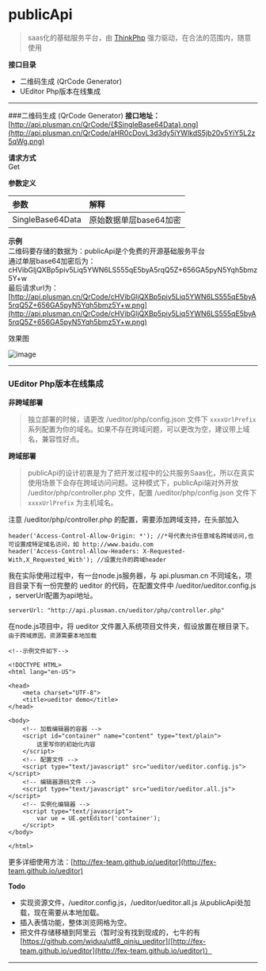 # publicApi 
> saas化的基础服务平台，由 [ThinkPhp](http://thinkphp.cn) 强力驱动，在合法的范围内，随意使用

**接口目录**

* 二维码生成 (QrCode Generator)
* UEditor Php版本在线集成 

****

###二维码生成 (QrCode Generator)
**接口地址：**  
[http://api.plusman.cn/QrCode/{$SingleBase64Data}.png](http://api.plusman.cn/QrCode/aHR0cDovL3d3dy5iYWlkdS5jb20v5YiY5L2z5qWg.png)    

**请求方式**  
Get

**参数定义**    

参数					|解释			
:------------------|:-------------  
SingleBase64Data	| 原始数据单层base64加密

**示例**  
二维码要存储的数据为：publicApi是个免费的开源基础服务平台  
通过单层base64加密后为：cHVibGljQXBp5piv5Liq5YWN6LS555qE5byA5rqQ5Z+656GA5pyN5Yqh5bmz5Y+w  
最后请求url为：[http://api.plusman.cn/QrCode/cHVibGljQXBp5piv5Liq5YWN6LS555qE5byA5rqQ5Z+656GA5pyN5Yqh5bmz5Y+w.png](http://api.plusman.cn/QrCode/cHVibGljQXBp5piv5Liq5YWN6LS555qE5byA5rqQ5Z+656GA5pyN5Yqh5bmz5Y+w.png)  

效果图

![image](http://api.plusman.cn/QrCode/cHVibGljQXBp5piv5Liq5YWN6LS555qE5byA5rqQ5Z+656GA5pyN5Yqh5bmz5Y+w.png)

****

### UEditor Php版本在线集成 
**非跨域部署**  

> 独立部署的时候，请更改 /ueditor/php/config.json 文件下  `xxxxUrlPrefix`  系列配置为你的域名。如果不存在跨域问题，可以更改为空，建议带上域名，兼容性好点。


**跨域部署**  

> publicApi的设计初衷是为了把开发过程中的公共服务Saas化，所以在真实使用场景下会存在跨域访问问题。这种模式下，publicApi端对外开放 /ueditor/php/controller.php 文件，配置 /ueditor/php/config.json 文件下 `xxxxUrlPrefix` 为主机域名。

注意 /ueditor/php/controller.php 的配置，需要添加跨域支持，在头部加入

	header('Access-Control-Allow-Origin: *'); //*号代表允许任意域名跨域访问,也可设置成特定域名访问，如 http://www.baidu.com
	header('Access-Control-Allow-Headers: X-Requested-With,X_Requested_With'); //设置允许的跨域header


我在实际使用过程中，有一台node.js服务器，与 api.plusman.cn 不同域名，项目目录下有一份完整的 ueditor 的代码，在配置文件中 /ueditor/ueditor.config.js ，serverUrl配置为api地址。

	serverUrl: "http://api.plusman.cn/ueditor/php/controller.php"

在node.js项目中，将 ueditor 文件置入系统项目文件夹，假设放置在根目录下。 `由于跨域原因，资源需要本地加载` 


	<!--示例文件如下-->
	
	<!DOCTYPE HTML>
	<html lang="en-US">
	
	<head>
	    <meta charset="UTF-8">
	    <title>ueditor demo</title>
	</head>
	
	<body>
	    <!-- 加载编辑器的容器 -->
	    <script id="container" name="content" type="text/plain">
	        这里写你的初始化内容
	    </script>
	    <!-- 配置文件 -->
	    <script type="text/javascript" src="ueditor/ueditor.config.js"></script>
	    <!-- 编辑器源码文件 -->
	    <script type="text/javascript" src="ueditor/ueditor.all.js"></script>
	    <!-- 实例化编辑器 -->
	    <script type="text/javascript">
	        var ue = UE.getEditor('container');
	    </script>
	</body>
	
	</html>
	
更多详细使用方法：[http://fex-team.github.io/ueditor](http://fex-team.github.io/ueditor)


**Todo**  

* 实现资源文件，/ueditor.config.js，/ueditor/ueditor.all.js 从publicApi处加载，现在需要从本地加载。
* 插入表情功能，整体浏览网格为空。
* 把文件存储移植到阿里云（暂时没有找到现成的，七牛的有 [https://github.com/widuu/utf8_qiniu_ueditor]([http://fex-team.github.io/ueditor](http://fex-team.github.io/ueditor)）

****




